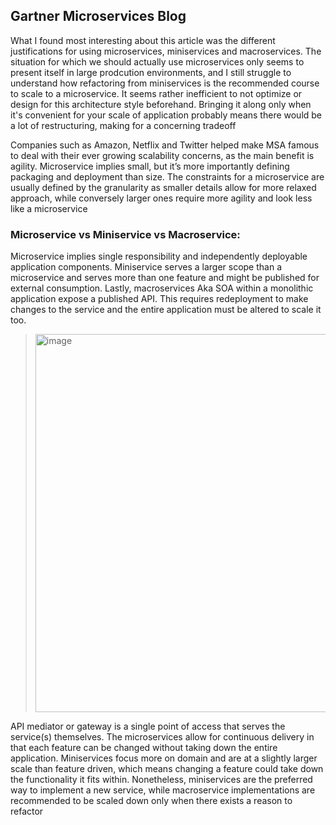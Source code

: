 ## Gartner Microservices Blog

What I found most interesting about this article was the different justifications for using  microservices, miniservices and macroservices. The situation for which we should actually use microservices only seems to present itself in large prodcution environments, and I still struggle to understand how refactoring from miniservices is the recommended course to scale to a microservice. It seems rather inefficient to not optimize or design for this architecture style beforehand. Bringing it along only when it's convenient for your scale of application probably means there would be a lot of restructuring, making for a concerning tradeoff


Companies such as Amazon, Netflix and Twitter helped make MSA famous to deal with their ever growing scalability concerns, as the main benefit is agility. Microservice implies small, but it’s more importantly defining packaging and deployment than size. The constraints for a microservice are usually defined by the granularity as smaller details allow for more relaxed approach, while conversely larger ones require more agility and look less like a microservice 

### Microservice vs Miniservice vs Macroservice:

Microservice implies single responsibility and independently deployable application components. Miniservice serves a larger scope than a microservice and serves more than one feature and might be published for external consumption. Lastly, macroservices Aka SOA within a monolithic application expose a published API. This requires redeployment to make changes to the service and the entire application must be altered to scale it too.

> <img width="605" alt="image" src="https://user-images.githubusercontent.com/54731009/150430684-d6f9fed3-c780-4c4b-9741-9606d03066df.png">


API mediator or gateway is a single point of access that serves the service(s) themselves. The microservices allow for continuous delivery in that each feature can be changed without taking down the entire application. Miniservices focus more on domain and are at a slightly larger scale than feature driven, which means changing a feature could take down the functionality it fits within. Nonetheless, miniservices are the preferred way to implement a new service, while macroservice implementations are recommended to be scaled down only when there exists a reason to refactor 


